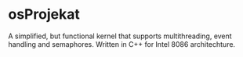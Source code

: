 # osProjekat
A simplified, but functional kernel that supports multithreading, event handling and semaphores. Written in C++ for Intel 8086 architechture.
